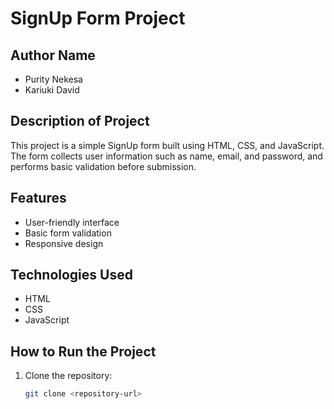 # SignUp Form Project

## Author Name

- Purity Nekesa
- Kariuki David

## Description of Project

This project is a simple SignUp form built using HTML, CSS, and JavaScript. The form collects user information such as name, email, and password, and performs basic validation before submission.

## Features

- User-friendly interface
- Basic form validation
- Responsive design

## Technologies Used

- HTML
- CSS
- JavaScript

## How to Run the Project

1. Clone the repository:
   ```sh
   git clone <repository-url>
   ```
